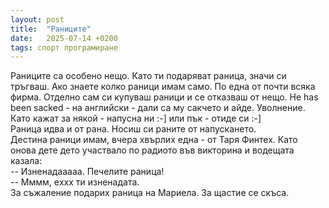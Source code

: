 ```yaml
---
layout: post
title:  "Раниците"
date:   2025-07-14 +0200
tags: спорт програмиране
---
```

Раниците са особено нещо. Като ти подаряват раница, значи си тръгваш. 
Ако знаете колко раници имам само. По една от почти всяка фирма. 
Отделно сам си купуваш раници и се отказваш от нещо. 
He has been sacked - на английски - дали са му сакчето и айде. Уволнение.   
Като кажат за някой - напусна ни :-] или пък - отиде си :-]  
Раница идва и от рана. Носиш си раните от напускането.   
Дестина раници имам, вчера хвърлих една - от Таря Финтех.
Като онова дете дето участвало по радиото във викторина и водещата казала:  
-- Изненадааааа. Печелите раница!  
-- Мммм, еxxх ти изненадата.  
За съжаление подарих раница на Мариела.
За щастие се скъса.